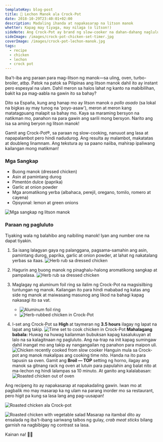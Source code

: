 ```yaml
---
templateKey: blog-post
title: 🍗 Lechon Manok ala Crock-Pot
date: 2018-10-29T23:40:01+02:00
description: Madaling ihanda at napakasarap na litson manok
whetter: Kapag may tiyaga, may nilaga (o litson!)
sideNote: Ang Crock-Pot ay brand ng slow-cooker na dahan-dahang nagluluto sapamamagitan ng kulob, at pantay-pantay na init. Ang lutuan ay gawa sa ceramica at ang yari nito ay may kakayahang ikalat ang init sa kabuan ng lutuan at hindi lang sa ilalim. Ang epekto nito ay parang magpapasingaw pero sa pantay na temperatura sa mahabang panahon. Ang resulta ay mas malasa at mas malabó ang tekstura ng nilutong pagkain.
sideImage: /images/crock-pot-chicken-set-timer.jpg
coverImage: /images/crock-pot-lechon-manok.jpg
tags:
  - recipe
  - chicken
  - lechon
  - crock pot
---
```


Iba't-iba ang paraan para mag-litson ng manok—sa uling, oven, turbo-broiler, atbp. Patok na patok sa Pilipinas ang litson manok dahil ito ay instant pero espesyal na ulam. Dahil meron sa halos lahat ng kanto na mabibilihan, bakit ka pa mag-aabla na gawin ito sa bahay? 

Dito sa España, kung ang hanap mo ay litson manok o *pollo asado* (sa lokal na bigkas ay may tunog na 'poyo-asaw'), meron at meron kang matatagpuang malapit sa bahay mo. Kaya sa maraming bersyon na natikman mo, panahon na para gawin ang sarili mong bersyon. Narito ang isa sa aming beryon ng litson manok! 

Gamit ang Crock-Pot®, sa paraan ng slow-cooking, nanuuot ang lasa at napapalambot pero hindi nadudurog. Ang resulta ay malambot, makatatas at doubleng linamnam. Ang tekstura ay sa paano naiiba, mahirap ipaliwang kailangan mong matikman!

### Mga Sangkap
* Buong manok (dressed chicken)
* Asin at pamintang durog
* Pimentón dulce (paprika)
* Garlic at onion powder
* Mga aromatikong yerba (albahaca, perejil, oregano, tomilo, romero at cayena)
* Opsyonal: lemon at green onions 

![Mga sangkap ng litson manok](/images/sangkap-litson-manok.jpg)

### Paraan ng pagluluto
Tiyaking wala ng balahibo ang naibiling manok! Iyan ang number one na dapat tiyakin.

1. Sa isang lalagyan gaya ng palanggana, pagsama-samahin ang asin, pamintang durog, paprika, garlic at onion powder, at lahat ng nakatalang yerbas sa itaas.
![Herb rub sa dressed chicken](/images/herb-rub-basic.jpg)

2. Hagurin ang buong manok ng pinaghalu-halong aromatikong sangkap at pampalasa.
![Herb rub sa dressed chicken](/images/manok-herb-rub.jpg)

3. Maglagay ng aluminum foil ring sa ilalim ng Crock-Pot na magsisilbing tuntungan ng manok. Kailangan ito para hindi mababad ng katas ang side ng manok at maiwasang masunog ang likod na bahagi kapag nakasagi ito sa vat.
    * ![Aluminum foil ring](/images/aluminum-ring-crock-pot.jpg)
    * ![Herb-rubbed chicken in Crock-Pot](/images/herbed-rub-whole-chicken-crock-pot.jpg)

4. I-set ang Crock-Pot sa **High** at taymeran ng **3.5 hours** ilagay ng lapat na lapat ang takip. 
![Time set to cook chicken in Crock-Pot](/images/crock-pot-chicken-set-timer.jpg)
**Mahalagang babala:** Huwag na huwag kailanman bubuksan kapag kasalukuyan at lalo na sa kalagitnaan ng pagluluto. Ang na-trap na init kapag sumingaw dahil inangat mo ang takip ay nangangailan ng panahon para maipon uli.
![Chicken recently cooked from slow cooker](/images/chicken-crock-pot-cook-3hrs.jpg)
Hanguin mula sa Crock-pot ang manok makalipas ang cooking time nito. Handa na ito para tapusin sa oven. Gamit ang **Broil — TOP** setting ng horno, ilagay ang manok sa gitnang rack ng oven at lutuin para papulahin ang balat nito at ma-lechon ng hindi lalampas sa 10 minuto. At ganito ang kalalabasan:
![Roasted chicken out of oven](/images/lechon-manok-oven.jpg)

Ang recipeng ito ay napakasarap at napakadaling gawin. Iwan mo at pagbalik mo may masarap ka ng ulam na parang inorder mo sa restaurant, pero higit pa kung sa lasa lang ang pag-uusapan!

![Roasted chicken ala Crock-pot](/images/crock-pot-lechon-manok.jpg)

![Roasted chicken with vegetable salad](/images/lechon-manok-salad.jpg)
Masarap na itambal dito ay ensalada ng iba't-ibang sariwang talbos ng gulay, *crab meat sticks* bilang garnish na nagbibigay ng contrast sa lasa. 

Kainan na! 🥗🍗





